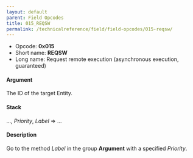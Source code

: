 ```yaml
---
layout: default
parent: Field Opcodes
title: 015_REQSW
permalink: /technicalreference/field/field-opcodes/015-reqsw/
---
```


-   Opcode: **0x015**
-   Short name: **REQSW**
-   Long name: Request remote execution (asynchronous execution, guaranteed)

#### Argument

The ID of the target Entity.

#### Stack

..., *Priority*, *Label* =&gt; ...

#### Description

Go to the method *Label* in the group **Argument** with a specified *Priority*.

